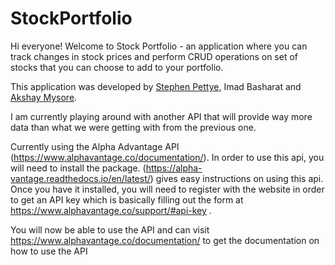 # StockPortfolio

Hi everyone! Welcome to Stock Portfolio - an application where you can track changes in stock prices and perform CRUD operations on set of stocks that you can choose to add to your portfolio. 

This application was developed by [Stephen Pettye](https://github.com/spettye), Imad Basharat and [Akshay Mysore](https://github.com/Akshay199456).

I am currently playing around with another API that will provide way more data than what we were getting with from the previous one. 

Currently using the Alpha Advantage API (https://www.alphavantage.co/documentation/). In order to use this api, you will need to install the package. (https://alpha-vantage.readthedocs.io/en/latest/) gives easy instructions on using this api. Once you have it installed, you will need to register with the website in order to get an API key which is basically filling out the form at https://www.alphavantage.co/support/#api-key . 

You will now be able to use the API and can visit https://www.alphavantage.co/documentation/ to get the documentation on how to use the API
